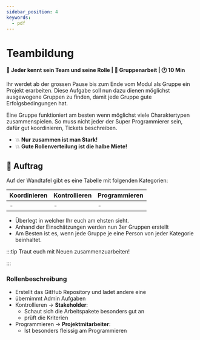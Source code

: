 ```yaml
---
sidebar_position: 4
keywords:
  - pdf
---
```


# Teambildung

**:dart: Jeder kennt sein Team und seine Rolle | :dna: Gruppenarbeit | :clock1:
10 Min**

Ihr werdet ab der grossen Pause bis zum Ende vom Modul als Gruppe ein Projekt
erarbeiten. Diese Aufgabe soll nun dazu dienen möglichst ausgewogene Gruppen zu
finden, damit jede Gruppe gute Erfolgsbedingungen hat.

Eine Gruppe funktioniert am besten wenn möglichst viele Charaktertypen
zusammenspielen. So muss nicht jeder der Super Programmierer sein, dafür gut
koordinieren, Tickets beschreiben.

- 💥 **Nur zusammen ist man Stark!**
- 💥 **Gute Rollenverteilung ist die halbe Miete!**

## 📝 Auftrag

Auf der Wandtafel gibt es eine Tabelle mit folgenden Kategorien:

| Koordinieren | Kontrollieren | Programmieren |
| ------------ | ------------- | ------------- |
| -            | -             | -             |

- Überlegt in welcher Ihr euch am ehsten sieht.
- Anhand der Einschätzungen werden nun 3er Gruppen erstellt
- Am Besten ist es, wenn jede Gruppe je eine Person von jeder Kategorie
  beinhaltet.

:::tip Traut euch mit Neuen zusammenzuarbeiten!

:::

### Rollenbeschreibung

- Erstellt das GitHub Repository und ladet andere eine
- übernimmt Admin Aufgaben
- Kontrollieren -> **Stakeholder**:
  - Schaut sich die Arbeitspakete besonders gut an
  - prüft die Kriterien
- Programmieren -> **Projektmitarbeiter**:
  - Ist besonders fleissig am Programmieren
